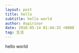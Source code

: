```yaml
---
layout: post
title: hello
subtitle: hello world
author: Aspirinor
date: 2016-05-14 01:44:33 +0800
tag: 生活
---
```

hello world